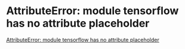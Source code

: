 # AttributeError: module tensorflow has no attribute placeholder
[AttributeError: module tensorflow has no attribute placeholder](https://aiwithcloud.com/2021/04/08/attributeerror-module-tensorflow-has-no-attribute-placeholder/)